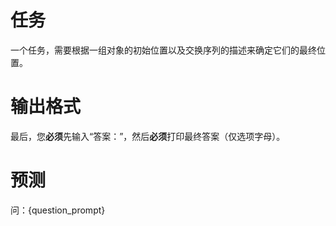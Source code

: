 # 任务
一个任务，需要根据一组对象的初始位置以及交换序列的描述来确定它们的最终位置。

# 输出格式
最后，您**必须**先输入“答案：”，然后**必须**打印最终答案（仅选项字母）。

# 预测
问：{question_prompt}